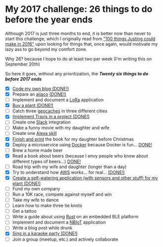# My 2017 challenge: 26 things to do before the year ends

Although 2017 is just three months to end, it is better now than never to start this challenge, which I originally read from ["100 things Justing could make in 2016"](https://docs.google.com/document/d/16gVonXDjdvlj6yBP-hOmbktugZ3-QkLOw_nhRN9xlUs/edit) upon looking for things that, once again, would motivate my lazy ass to go beyond my comfort zone.

Why 26? because I hope to do at least two per week (I'm writing this on September 20th)

So here it goes, without any prioritization, the ***Twenty six things to do before 2017 ends***

- [X] [Code my own blog (DONE!)](https://github.com/alignan/argos-library)
- [X] Prepare an [ajiaco](https://en.wikipedia.org/wiki/Ajiaco) [(DONE!)](https://alignan.github.io/post/making-an-ajiaco/)
- [ ] Implement and document a [LoRa](https://www.lora-alliance.org) application 
- [X] [Buy a plant (DONE!)](https://alignan.github.io/post/my-new-bonsai/)
- [ ] Catch three [geocaches](https://www.geocaching.com/play) in three different cities
- [X] [Implement Travis in a project (DONE!)](https://alignan.github.io/2017/10/02/deploy-hugo-to-github/)
- [ ] Create one [Slack](https://slack.com) integration
- [ ] Make a funny movie with my daughter and wife
- [ ] Create one [Alexa skill](https://www.amazon.com/b?node=13727921011)
- [X] [Finish and print](https://github.com/alignan/cuento-erin-y-poki) the book for my daughter before Christmas
- [X] Deploy a microservice using [Docker](https://www.docker.com) because Docker is fun... [DONE!](https://alignan.github.io/post/monitoring-plant-resin-io/)
- [ ] Brew a home made beer
- [X] Read a book about beers (because I envy people who know about different types of beers...) [DONE!](https://alignan.github.io/post/a-book-about-beers/)
- [ ] Road trip with my wife and daughter (longer than a day)
- [X] Try to understand how [AWS](https://aws.amazon.com) works... for real... [(DONE!)](https://www.udemy.com/aws-concepts/learn/v4/content)
- [X] [Create a self-watering application (with sensors and other stuff) for my plant (DONE!)](https://alignan.github.io/post/monitoring-plant-resin-io/)
- [ ] Fund my own company
- [ ] Run a 10K race, compete against myself and win
- [ ] Take my wife to dance
- [ ] Learn how to make three tie knots
- [ ] Get a tattoo
- [ ] Write a guide about using [Rust](https://www.rust-lang.org/en-US/) on an embedded BLE platform
- [ ] Implement and document a [NBIoT](https://en.wikipedia.org/wiki/NarrowBand_IOT) application
- [ ] Write a blog post while drunk
- [X] [Sing in a karaoke party (DONE!)](https://alignan.github.io/post/karaoke/)
- [ ] Join a group (meetup, etc.) and actively collaborate
